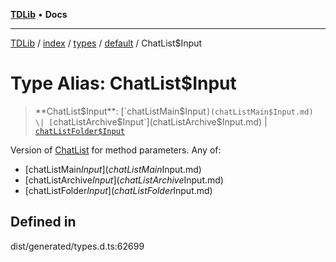 [**TDLib**](../../../../../../README.md) • **Docs**

***

[TDLib](../../../../../../modules.md) / [index](../../../../../README.md) / [types](../../../README.md) / [default](../README.md) / ChatList$Input

# Type Alias: ChatList$Input

> **ChatList$Input**: [`chatListMain$Input`](chatListMain$Input.md) \| [`chatListArchive$Input`](chatListArchive$Input.md) \| [`chatListFolder$Input`](chatListFolder$Input.md)

Version of [ChatList](ChatList.md) for method parameters.
Any of:
- [chatListMain$Input](chatListMain$Input.md)
- [chatListArchive$Input](chatListArchive$Input.md)
- [chatListFolder$Input](chatListFolder$Input.md)

## Defined in

dist/generated/types.d.ts:62699
